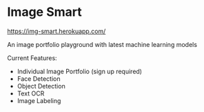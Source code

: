 # Image Smart

https://img-smart.herokuapp.com/

An image portfolio playground with latest machine learning models

Current Features:
   * Individual Image Portfolio (sign up required)
   * Face Detection
   * Object Detection
   * Text OCR
   * Image Labeling
   
